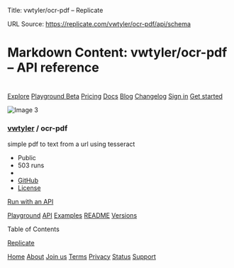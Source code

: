Title: vwtyler/ocr-pdf – Replicate

URL Source: https://replicate.com/vwtyler/ocr-pdf/api/schema

Markdown Content:
vwtyler/ocr-pdf – API reference
===============

[](https://replicate.com/ "Replicate")
======================================

[Explore](https://replicate.com/explore) [Playground Beta](https://replicate.com/playground) [Pricing](https://replicate.com/pricing) [Docs](https://replicate.com/docs) [Blog](https://replicate.com/blog) [Changelog](https://replicate.com/changelog) [Sign in](https://replicate.com/signin?next=/vwtyler/ocr-pdf/api/schema) [Get started](https://replicate.com/docs)

![Image 3](https://github.com/vwtyler.png)

### [vwtyler](https://replicate.com/vwtyler) / ocr-pdf

simple pdf to text from a url using tesseract

*   Public
*   503 runs
*   
*   [GitHub](https://github.com/vwtyler/ocr-pdf)
*   [License](https://github.com/vwtyler/ocr-pdf/blob/main/LICENSE)

[Run with an API](https://replicate.com/vwtyler/ocr-pdf/api)

[Playground](https://replicate.com/vwtyler/ocr-pdf) [API](https://replicate.com/vwtyler/ocr-pdf/api) [Examples](https://replicate.com/vwtyler/ocr-pdf/examples) [README](https://replicate.com/vwtyler/ocr-pdf/readme) [Versions](https://replicate.com/vwtyler/ocr-pdf/versions)

Table of Contents

[Replicate](https://replicate.com/)

[Home](https://replicate.com/home) [About](https://replicate.com/about) [Join us](https://replicate.com/about#join-us) [Terms](https://replicate.com/terms) [Privacy](https://replicate.com/privacy) [Status](https://replicatestatus.com/) [Support](https://replicate.com/support)

